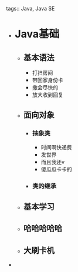 tags:: Java, Java SE

- # Java基础
	- ## 基本语法
		- 打扫房间
		- 带回家身份卡
		- 撒会尽快的
		- 放大收到回复
	- ## 面向对象
		- ### 抽象类
			- 时间啊快递费
			- 发世界
			- 而且我还v
			- 傻瓜瓜卡卡的
		- ### 类的继承
	- ## 基本学习
	- ## 哈哈哈哈哈
	- ## 大刷卡机
-